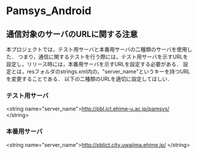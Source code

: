# Pamsys_Android

## 通信対象のサーバのURLに関する注意
本プロジェクトでは，テスト用サーバと本番用サーバの二種類のサーバを使用した．
つまり，通信に関するテストを行う際には，テスト用サーバを示すURLを設定し，リリース時には，本番用サーバを示すURLを設定する必要がある．
設定とは，resフォルダのstrings.xml内の，"server_name"というキーを持つURLを変更することである．
以下の二種類のURLを適切に設定してほしい．
### テスト用サーバ
\<string name="server_name">http://pbl.ict.ehime-u.ac.jp/pamsys/ \</string>
### 本番用サーバ
\<string name="server_name">http://pblict.city.uwajima.ehime.jp/ \</string>
